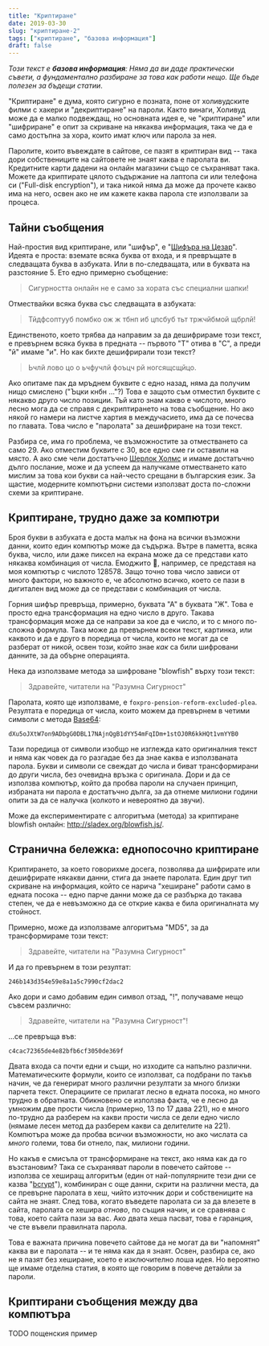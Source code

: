 ```yaml
---
title: "Криптиране"
date: 2019-03-30
slug: "криптиране-2"
tags: ["криптиране", "базова информация"]
draft: false
---
```


_Този текст е **базова информация**: Няма да ви даде практически съвети, а фундаментално разбиране за това как работи нещо. Ще бъде полезен за бъдещи статии_.

"Криптиране" е дума, която сигурно е позната, поне от холивудските филми с хакери и "декриптиране" на пароли. Както винаги, Холивуд може да е малко подвеждащ, но основната идея е, че "криптиране" или "шифриране" е опит за скриване на някаква информация, така че да е само достъпна за хора, които имат ключ или парола за нея.

Паролите, които въвеждате в сайтове, се пазят в криптиран вид -- така дори собствениците на сайтовете не знаят каква е паролата ви. Кредитните карти дадени на онлайн магазини също се съхраняват така. Можете да криптирате цялото съдържание на лаптопа си или телефона си ("Full-disk encryption"), и така никой няма да може да прочете какво има на него, освен ако не им кажете каква парола сте използвали за процеса.

## Тайни съобщения

Най-простия вид криптиране, или "шифър", е "[Шифъра на Цезар](https://bg.wikipedia.org/wiki/%D0%A8%D0%B8%D1%84%D1%8A%D1%80_%D0%BD%D0%B0_%D0%A6%D0%B5%D0%B7%D0%B0%D1%80)". Идеята е проста: вземате всяка буква от входа, и я превръщате в следващата буква в азбуката. Или в по-следващата, или в буквата на разстояние 5. Ето едно примерно съобщение:

> Сигурността онлайн не е само за хората със специални шапки!

Отмествайки всяка буква със следващата в азбуката:

> Тйдфсоптууб помбко ож ж тбнп иб цпсбуб тьт тржчйбмой щбрлй!

Единственото, което трябва да направим за да дешифрираме този текст, е превърнем всяка буква в предната -- първото "Т" отива в "С", а преди "й" имаме "и". Но как бихте дешифрирали този текст?

> Ьчлй лово цо о ьчфучлй фоъцч рй ногсящсщйцо.

Ако опитаме пак да мръднем буквите с едно назад, няма да получим нищо смислено ("Ъцки кнбн ..."?) Това е защото съм отместил буквите с някакво друго число позиции. Тъй като знам какво е числото, много лесно мога да се справя с декриптирането на това съобщение. Но ако някой го намери на листче хартия в междучасието, има да се почесва по главата. Това число е "паролата" за дешифриране на този текст.

Разбира се, има го проблема, че възможностите за отместването са само 29. Ако отместим буквите с 30, все едно сме ги оставили на място. А ако сме чели достатъчно [Шерлок Холмс](https://bg.wikipedia.org/wiki/%D0%A1%D0%BC%D1%8A%D1%80%D1%82%D0%BE%D0%BD%D0%BE%D1%81%D0%BD%D0%B8%D1%82%D0%B5_%D1%84%D0%B8%D0%B3%D1%83%D1%80%D0%B8) и имаме достатъчно дълго послание, може и да успеем да налучкаме отместването като мислим за това кои букви са най-често срещани в българския език. За щастие, модерните компютърни системи използват доста по-сложни схеми за криптиране.

## Криптиране, трудно даже за компютри

Броя букви в азбуката е доста малък на фона на всички възможни данни, които един компютър може да съдържа. Вътре в паметта, всяка буква, число, или даже пиксел на екрана може да се представи като някаква комбинация от числа. Емоджито 🙂, например, се представя на моя компютър с числото 128578. Защо точно това число зависи от много фактори, но важното е, че абсолютно всичко, което се пази в дигитален вид може да се представи с комбинация от числа.

Горния шифър превръща, примерно, буквата "А" в буквата "Ж". Това е просто една трансформация на едно число в друго. Такава трансформация може да се направи за кое да е число, и то с много по-сложна формула. Така може да превърнем всеки текст, картинка, или каквото и да е друго в поредица от числа, които не могат да се разберат от никой, освен този, който знае *как* са били шифровани данните, за да обърне операцията.

Нека да използваме метода за шифроване "blowfish" върху този текст:

> Здравейте, читатели на "Разумна Сигурност"

Паролата, която ще използваме, е `foxpro-pension-reform-excluded-plea`. Резултата е поредица от числа, които можем да превърнем в четими символи с метода [Base64](https://en.wikipedia.org/wiki/Base64):

```
dXu5oJXtW7on9ADbgG0DBL17NAjnQgB1dYY54mFqIDm+1stOJ0R6kkHQt1vmYYB0
```

Тази поредица от символи изобщо не изглежда като оригиналния текст и няма как човек да го разгадае без да знае каква е използваната парола. Букви и символи се свеждат до числа и биват трансформирани до други числа, без очевидна връзка с оригинала. Дори и да се използва компютър, който да пробва пароли на случаен принцип, избраната ни парола е достатъчно дълга, за да отнеме милиони години опити за да се налучка (колкото и невероятно да звучи).

Може да експериментирате с алгоритъма (метода) за криптиране blowfish онлайн: http://sladex.org/blowfish.js/.

## Странична бележка: еднопосочно криптиране

Криптирането, за което говорихме досега, позволява да шифрирате или дешифрирате някакви данни, стига да знаете паролата. Един друг тип скриване на информация, който се нарича "хеширане" работи само в едната посока -- едно парче данни може да се разбърка до такава степен, че да е невъзможно да се открие каква е била оригиналната му стойност.

Примерно, може да използваме алгоритъма "MD5", за да трансформираме този текст:

> Здравейте, читатели на "Разумна Сигурност"

И да го превърнем в този резултат:

```
246b143d354e59e8a1a5c7990cf2dac2
```

Ако дори и само добавим един символ отзад, "!", получаваме нещо съвсем различно:

> Здравейте, читатели на "Разумна Сигурност"!

...се превръща във:

```
c4cac72365de4e82bfb6cf3050de369f
```

Двата входа са почти едни и същи, но изходите са напълно различни. Математическите формули, които се използват, са подбрани по такъв начин, че да генерират много различни резултати за много близки парчета текст. Операциите се прилагат лесно в едната посока, но много трудно в обратната. Обикновено се използва факта, че е лесно да умножим две прости числа (примерно, 13 по 17 дава 221), но е много по-трудно да разберем на какви прости числа се дели едно число (нямаме лесен метод да разберем какви са делителите на 221). Компютъра може да пробва всички възможности, но ако числата са *много* големи, това би отнело, пак, милиони години.

Но какъв е смисъла от трансформиране на текст, ако няма как да го възстановим? Така се съхраняват пароли в повечето сайтове -- използва се хеширащ алгоритъм (един от най-популярните тези дни се казва "[bcrypt](https://en.wikipedia.org/wiki/Bcrypt)"), комбиниран с още данни, скрити на различни места, да се превърне паролата в хеш, чийто източник дори и собствениците на сайта не знаят. След това, когато въведете паролата си за да влезете в сайта, паролата се хешира *отново*, по същия начин, и се сравнява с това, което сайта пази за вас. Ако двата хеша пасват, това е гаранция, че сте въвели правилната парола.

Това е важната причина повечето сайтове да не могат да ви "напомнят" каква ви е паролата -- и те няма как да я знаят. Освен, разбира се, ако не я пазят без хеширане, което е изключително лоша идея. Но вероятно ще имаме отделна статия, в която ще говорим в повече детайли за пароли.

## Криптирани съобщения между два компютъра

TODO пощенския пример
